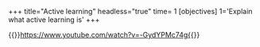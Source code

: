 +++
title="Active learning"
headless="true"
time= 1
[objectives]
    1='Explain what active learning is'
+++

{{<youtube>}}https://www.youtube.com/watch?v=-GydYPMc74g{{</youtube>}}
